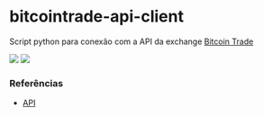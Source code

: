 # bitcointrade-api-client
Script python para conexão com a API da exchange [Bitcoin Trade](https://bitcointrade.com.br/)

![](https://img.shields.io/github/license/viniciusfm1/bitcointrade-api-client.svg)
![](https://img.shields.io/github/issues/viniciusfm1/bitcointrade-api-client.svg)

### Referências
- [API](https://apidocs.bitcointrade.com.br/)
